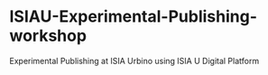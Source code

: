 # ISIAU-Experimental-Publishing-workshop
Experimental Publishing at ISIA Urbino using ISIA U Digital Platform
